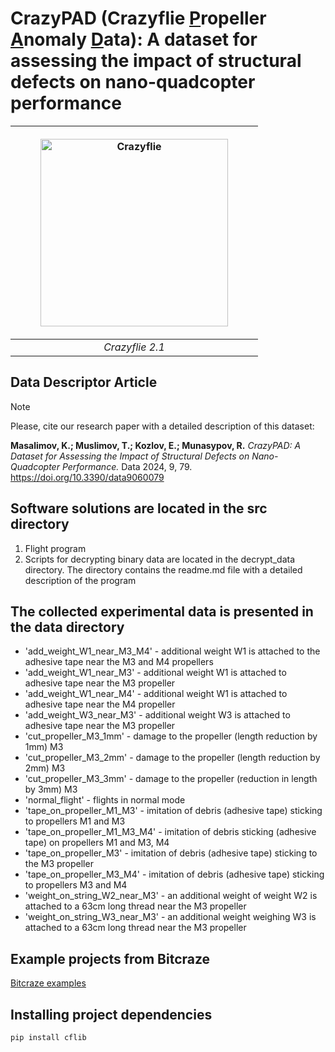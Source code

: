 # CrazyPAD (Crazyflie <ins>P</ins>ropeller <ins>A</ins>nomaly <ins>D</ins>ata): A dataset for assessing the impact of structural defects on nano-quadcopter performance

<div align="center">
  
| <figure><img src="https://github.com/AerialRoboticsUUST/CrazyPAD/assets/81864311/93cfa246-ea9e-4638-8f7b-c577611a7b16" width="300" alt="Crazyflie"> </figure> | 
|:--:| 
| *Crazyflie 2.1* |
  
</div>

## Data Descriptor Article
>[!NOTE]
>Please, cite our research paper with a detailed description of this dataset:
>
>**Masalimov, K.; Muslimov, T.; Kozlov, E.; Munasypov, R.** *CrazyPAD: A Dataset for Assessing the Impact of Structural Defects on Nano-Quadcopter Performance.* Data 2024, 9, 79. https://doi.org/10.3390/data9060079

## Software solutions are located in the src directory
1. Flight program
2. Scripts for decrypting binary data are located in the decrypt_data directory. The directory contains the readme.md file with a detailed description of the program

## The collected experimental data is presented in the data directory
  - 'add_weight_W1_near_M3_M4' - additional weight W1 is attached to the adhesive tape near the M3 and M4 propellers
  - 'add_weight_W1_near_M3' - additional weight W1 is attached to adhesive tape near the M3 propeller
  - 'add_weight_W1_near_M4' - additional weight W1 is attached to adhesive tape near the M4 propeller
  - 'add_weight_W3_near_M3' - additional weight W3 is attached to adhesive tape near the M3 propeller
  - 'cut_propeller_M3_1mm' - damage to the propeller (length reduction by 1mm) M3
  - 'cut_propeller_M3_2mm' - damage to the propeller (length reduction by 2mm) M3
  - 'cut_propeller_M3_3mm' - damage to the propeller (reduction in length by 3mm) M3
  - 'normal_flight' - flights in normal mode
  - 'tape_on_propeller_M1_M3' - imitation of debris (adhesive tape) sticking to propellers M1 and M3
  - 'tape_on_propeller_M1_M3_M4' - imitation of debris sticking (adhesive tape) on propellers M1 and M3, M4
  - 'tape_on_propeller_M3' - imitation of debris (adhesive tape) sticking to the M3 propeller
  - 'tape_on_propeller_M3_M4' - imitation of debris (adhesive tape) sticking to propellers M3 and M4
  - 'weight_on_string_W2_near_M3' - an additional weight of weight W2 is attached to a 63cm long thread near the M3 propeller
  - 'weight_on_string_W3_near_M3' - an additional weight weighing W3 is attached to a 63cm long thread near the M3 propeller

## Example projects from Bitcraze
[Bitcraze examples](https://github.com/bitcraze/crazyflie-lib-python/tree/master/examples)

## Installing project dependencies
`pip install cflib`
